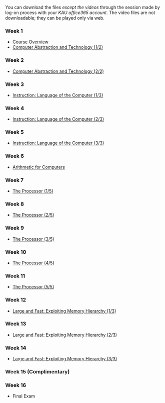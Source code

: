 You can download the files *except the videos* through the session made by log-on process with your *KAU office365 account*. The video files are not downloadable; they can be played only via web.

### Week 1
  * [Course Overview](https://kau365-my.sharepoint.com/:p:/g/personal/taehwan_kim_kau_ac_kr/EU2mN84rzMhPmTg-Wgnmrk8BIciQsF9VvRGT1kT2CGHL5Q?e=KTepk1)
  * [Computer Abstraction and Technology (1/2)](https://kau365-my.sharepoint.com/:p:/g/personal/taehwan_kim_kau_ac_kr/EQNPfFSRJ_NJs3wtv585hIYBQYMUpwY3HhTQOzHyLiBZbg?e=k7UcFm)

### Week 2
  * [Computer Abstraction and Technology (2/2)]()

### Week 3
  * [Instruction: Language of the Computer (1/3)]()
  
### Week 4
  * [Instruction: Language of the Computer (2/3)]()

### Week 5
  * [Instruction: Language of the Computer (3/3)]()

### Week 6
  * [Arithmetic for Computers]()
  
### Week 7
  * [The Processor (1/5)]()
  
### Week 8
  * [The Processor (2/5)]()

### Week 9
  * [The Processor (3/5)]()

### Week 10
  * [The Processor (4/5)]()

### Week 11
  * [The Processor (5/5)]()

### Week 12
  * [Large and Fast: Exploiting Memory Hierarchy (1/3)]()
  
### Week 13
  * [Large and Fast: Exploiting Memory Hierarchy (2/3)]()
  
### Week 14
  * [Large and Fast: Exploiting Memory Hierarchy (3/3)]()
  
### Week 15 (Complimentary)
### Week 16
* Final Exam

